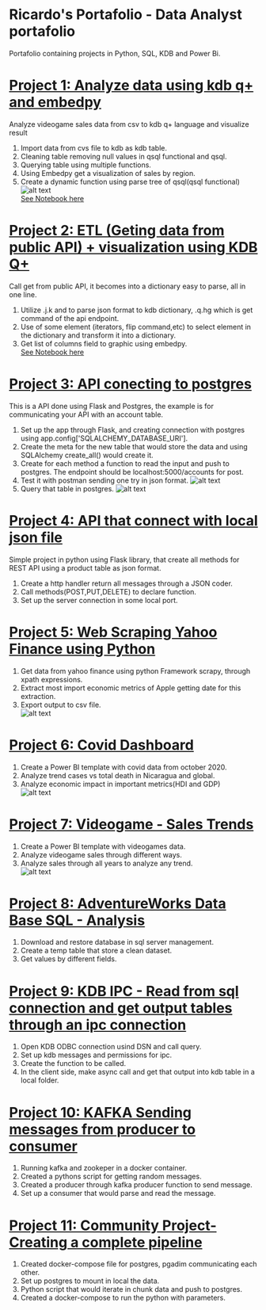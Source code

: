 # Ricardo's Portafolio - Data Analyst portafolio

Portafolio containing projects in Python, SQL, KDB and Power Bi.

# [Project 1: Analyze data using kdb q+ and embedpy](https://github.com/MrRicardoAcuna7/KDBQ_analyze_videgames_sales_data)
Analyze videogame sales data from csv to kdb q+ language and visualize result

1. Import data from cvs file to kdb as kdb table.
2. Cleaning table removing null values in qsql functional and qsql.
2. Querying table using multiple functions.
3. Using Embedpy get a visualization of sales by region.
4. Create a dynamic function using parse tree of qsql(qsql functional)
![alt text](videgame_sales.PNG)  
[See Notebook here](https://github.com/MrRicardoAcuna7/KDBQ_analyze_videgames_sales_data/blob/main/analyze_vgsales.ipynb)

# [Project 2: ETL (Geting data from public API) + visualization using KDB Q+](https://github.com/MrRicardoAcuna7/ETL_CryptoCoins)
Call get from public API, it becomes into a dictionary easy to parse, all in one line.  

1. Utilize .j.k and to parse json format to kdb dictionary, .q.hg which is get command of the api endpoint.  
2. Use of some element (iterators, flip command,etc) to select element in the dictionary and transform it into a dictionary.  
3. Get list of columns field to graphic using embedpy.  
[See Notebook here](https://github.com/MrRicardoAcuna7/ETL_CryptoCoins/blob/main/CryptoCurrencies_ETL_Analysis.ipynb)

# [Project 3: API conecting to postgres](https://github.com/MrRicardoAcuna7/API_Postgres_Flask)
This is a API done using Flask and Postgres, the example is for communicating your API with an account table.

1. Set up the app through Flask, and creating connection with postgres using app.config['SQLALCHEMY_DATABASE_URI'].
2. Create the meta for the new table that would store the data and using SQLAlchemy create_all() would create it.
3. Create for each method a function to read the input and push to postgres. The endpoint should be localhost:5000/accounts for post.
4. Test it with postman sending one try in json format.
![alt text](https://github.com/MrRicardoAcuna7/API_Postgres_Flask/blob/main/postman_snapshot.PNG)
6. Query that table in postgres.
![alt text](https://github.com/MrRicardoAcuna7/API_Postgres_Flask/blob/main/postgres_snapshot.PNG) 

# [Project 4: API that connect with local json file](https://github.com/MrRicardoAcuna7/local_API_server)
Simple project in python using Flask library, that create all methods for REST API using a product table as json format.  

1. Create a http handler return all messages through a JSON coder.  
2. Call methods(POST,PUT,DELETE) to declare function.  
3. Set up the server connection in some local port.  

# [Project 5: Web Scraping Yahoo Finance using Python](https://github.com/MrRicardoAcuna7/WebScraping_Finance_Apple)
1. Get data from yahoo finance using python Framework scrapy, through xpath expressions.  
2. Extract most import economic metrics of Apple getting date for this extraction.  
3. Export output to csv file.  
![alt text](Yahoo_Apple.jpg)  

# [Project 6: Covid Dashboard](https://github.com/MrRicardoAcuna7/PowerBIProjects)
1. Create a Power BI template with covid data from october 2020.  
2. Analyze trend cases vs total death in Nicaragua and global.  
3. Analyze economic impact in important metrics(HDI and GDP)  
![alt text](Covid.PNG)

# [Project 7: Videogame - Sales Trends](https://github.com/MrRicardoAcuna7/PowerBIProjects)
1. Create a Power BI template with videogames data.  
2. Analyze videogame sales through different ways.  
3. Analyze sales through all years to analyze any trend.  
![alt text](Videogame.PNG)  

# [Project 8: AdventureWorks Data Base SQL - Analysis](https://github.com/MrRicardoAcuna7/AdventureWorks2019DB_SQL_Analysis)
1. Download and restore database in sql server management.  
2. Create a temp table that store a clean dataset.  
3. Get values by different fields.  

# [Project 9: KDB IPC - Read from sql connection and get output tables through an ipc connection](https://github.com/MrRicardoAcuna7/KDB-QIPC)
1. Open KDB ODBC connection usind DSN and call query.  
2. Set up kdb messages and permissions for ipc.  
3. Create the function to be called.
4. In the client side, make async call and get that output into kdb table in a local folder.  

# [Project 10: KAFKA Sending messages from producer to consumer](https://github.com/MrRicardoAcuna7/Kafka_Python_Code)
1. Running kafka and zookeper in a docker container.  
2. Created a pythons script for getting random messages.  
3. Created a producer through kafka producer function to send message.
4. Set up a consumer that would parse and read the message.  

# [Project 11: Community Project-Creating a complete pipeline](https://github.com/MrRicardoAcuna7/data_engineering_zoomcamp)
1. Created docker-compose file for postgres, pgadim communicating each other.
2. Set up postgres to mount in local the data. 
3. Python script that would iterate in chunk data and push to postgres.
4. Created a docker-compose to run the python with parameters. 

